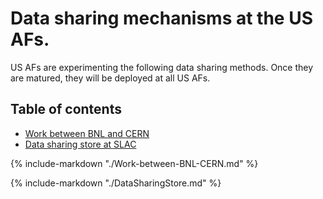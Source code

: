 # Data sharing mechanisms at the US AFs.

US AFs are experimenting the following data sharing methods. Once they are
matured, they will be deployed at all US AFs.

## Table of contents
+ [Work between BNL and CERN](#work-between-bnl-and-cern)
+ [Data sharing store at SLAC](#data-sharing-store-at-slac)

{%
    include-markdown "./Work-between-BNL-CERN.md"
%}

{%
    include-markdown "./DataSharingStore.md"
%}
